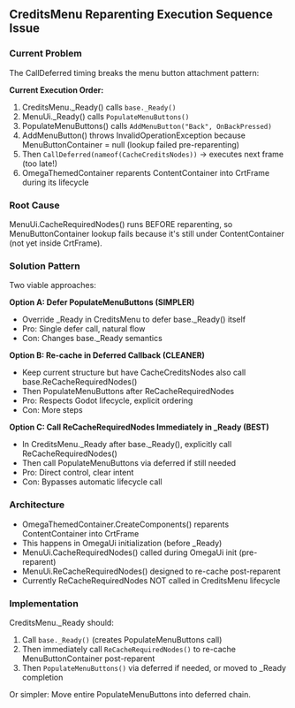## CreditsMenu Reparenting Execution Sequence Issue

### Current Problem
The CallDeferred timing breaks the menu button attachment pattern:

**Current Execution Order:**
1. CreditsMenu._Ready() calls `base._Ready()`
2. MenuUi._Ready() calls `PopulateMenuButtons()`
3. PopulateMenuButtons() calls `AddMenuButton("Back", OnBackPressed)`
4. AddMenuButton() throws InvalidOperationException because MenuButtonContainer = null (lookup failed pre-reparenting)
5. Then `CallDeferred(nameof(CacheCreditsNodes))` → executes next frame (too late!)
6. OmegaThemedContainer reparents ContentContainer into CrtFrame during its lifecycle

### Root Cause
MenuUi.CacheRequiredNodes() runs BEFORE reparenting, so MenuButtonContainer lookup fails because it's still under ContentContainer (not yet inside CrtFrame).

### Solution Pattern
Two viable approaches:

**Option A: Defer PopulateMenuButtons (SIMPLER)**
- Override _Ready in CreditsMenu to defer base._Ready() itself
- Pro: Single defer call, natural flow
- Con: Changes base._Ready semantics

**Option B: Re-cache in Deferred Callback (CLEANER)**
- Keep current structure but have CacheCreditsNodes also call base.ReCacheRequiredNodes()
- Then PopulateMenuButtons after ReCacheRequiredNodes
- Pro: Respects Godot lifecycle, explicit ordering
- Con: More steps

**Option C: Call ReCacheRequiredNodes Immediately in _Ready (BEST)**
- In CreditsMenu._Ready after base._Ready(), explicitly call ReCacheRequiredNodes()
- Then call PopulateMenuButtons via deferred if still needed
- Pro: Direct control, clear intent
- Con: Bypasses automatic lifecycle call

### Architecture
- OmegaThemedContainer.CreateComponents() reparents ContentContainer into CrtFrame
- This happens in OmegaUi initialization (before _Ready)
- MenuUi.CacheRequiredNodes() called during OmegaUi init (pre-reparent)
- MenuUi.ReCacheRequiredNodes() designed to re-cache post-reparent
- Currently ReCacheRequiredNodes NOT called in CreditsMenu lifecycle

### Implementation
CreditsMenu._Ready should:
1. Call `base._Ready()` (creates PopulateMenuButtons call)
2. Then immediately call `ReCacheRequiredNodes()` to re-cache MenuButtonContainer post-reparent
3. Then `PopulateMenuButtons()` via deferred if needed, or moved to _Ready completion

Or simpler: Move entire PopulateMenuButtons into deferred chain.
